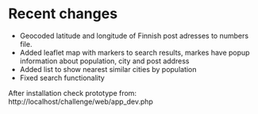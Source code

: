 Recent changes
=================
* Geocoded latitude and longitude of Finnish post adresses to numbers file.
* Added leaflet map with markers to search results, markes have popup information about population, city and post address
* Added list to show nearest similar cities by population
* Fixed search functionality

After installation check prototype from:
http://localhost/challenge/web/app_dev.php